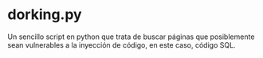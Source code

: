 # dorking.py 
Un sencillo script en python que trata de buscar páginas que posiblemente sean vulnerables a la inyección de código, en este caso, código SQL.
